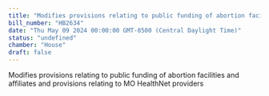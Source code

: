 ```yaml
---
title: "Modifies provisions relating to public funding of abortion facilities and affiliates and provisions relating to MO HealthNet providers"
bill_number: "HB2634"
date: "Thu May 09 2024 00:00:00 GMT-0500 (Central Daylight Time)"
status: "undefined"
chamber: "House"
draft: false
---
```

Modifies provisions relating to public funding of abortion facilities and affiliates and provisions relating to MO HealthNet providers
